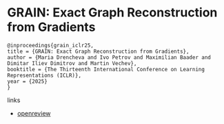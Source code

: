 # GRAIN: Exact Graph Reconstruction from Gradients

```
@inproceedings{grain_iclr25,
title = {GRAIN: Exact Graph Reconstruction from Gradients},
author = {Maria Drencheva and Ivo Petrov and Maximilian Baader and Dimitar Iliev Dimitrov and Martin Vechev},
booktitle = {The Thirteenth International Conference on Learning Representations (ICLR)},
year = {2025}
}
```

links
- [openreview](https://openreview.net/forum?id=7bAjVh3CG3)
